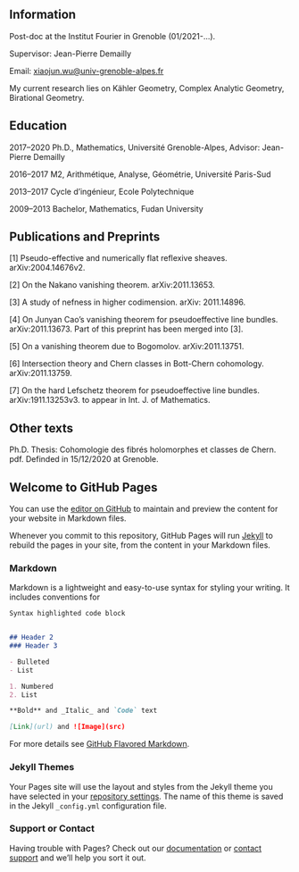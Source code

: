 ## Information

Post-doc at the Institut Fourier in Grenoble (01/2021-...).

Supervisor: Jean-Pierre Demailly

Email: [xiaojun.wu@univ-grenoble-alpes.fr](xiaojun.wu@univ-grenoble-alpes.fr)

My current research lies on Kähler Geometry,  Complex Analytic Geometry,  Birational Geometry.

## Education

2017–2020 Ph.D., Mathematics, Université Grenoble-Alpes, Advisor: Jean-Pierre Demailly

2016–2017 M2, Arithmétique, Analyse, Géométrie, Université Paris-Sud

2013–2017 Cycle d’ingénieur, Ecole Polytechnique

2009–2013 Bachelor, Mathematics, Fudan University 

## Publications and Preprints

[1] Pseudo-effective and numerically flat reflexive sheaves. arXiv:2004.14676v2.
 
[2] On the Nakano vanishing theorem. arXiv:2011.13653.

[3] A study of nefness in higher codimension. arXiv: 2011.14896.

[4] On Junyan Cao’s vanishing theorem for pseudoeffective line bundles. arXiv:2011.13673. Part of this preprint has been merged into [3].

[5] On a vanishing theorem due to Bogomolov. arXiv:2011.13751.

[6] Intersection theory and Chern classes in Bott-Chern cohomology. arXiv:2011.13759.

[7] On the hard Lefschetz theorem for pseudoeffective line bundles. arXiv:1911.13253v3. to appear in Int. J. of Mathematics.

## Other texts

Ph.D. Thesis: Cohomologie des fibrés holomorphes et classes de Chern. pdf. Definded in 15/12/2020 at Grenoble.

## Welcome to GitHub Pages

You can use the [editor on GitHub](https://github.com/xiaojun-wu-0127/xiaojun-wu.github.io/edit/gh-pages/index.md) to maintain and preview the content for your website in Markdown files.

Whenever you commit to this repository, GitHub Pages will run [Jekyll](https://jekyllrb.com/) to rebuild the pages in your site, from the content in your Markdown files.

### Markdown

Markdown is a lightweight and easy-to-use syntax for styling your writing. It includes conventions for

```markdown
Syntax highlighted code block


## Header 2
### Header 3

- Bulleted
- List

1. Numbered
2. List

**Bold** and _Italic_ and `Code` text

[Link](url) and ![Image](src)
```

For more details see [GitHub Flavored Markdown](https://guides.github.com/features/mastering-markdown/).

### Jekyll Themes

Your Pages site will use the layout and styles from the Jekyll theme you have selected in your [repository settings](https://github.com/xiaojun-wu-0127/xiaojun-wu.github.io/settings). The name of this theme is saved in the Jekyll `_config.yml` configuration file.

### Support or Contact

Having trouble with Pages? Check out our [documentation](https://docs.github.com/categories/github-pages-basics/) or [contact support](https://support.github.com/contact) and we’ll help you sort it out.
